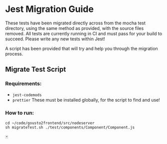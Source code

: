# Jest Migration Guide

These tests have been migrated directly across from the mocha test directory, using the same method as provided, with the source files removed. 
All tests are currently running in CI and must pass for your build to succeed. Please write any new tests within Jest!

A script has been provided that will try and help you through the migration process.

## Migrate Test Script

### Requirements:
- `jest-codemods` 
- `prettier`
These must be installed globally, for the script to find and use!

### How to run:
```shell
cd ~/code/gousto2frontend/src/nodeserver
sh migrateTest.sh ./test/components/Component/Component.js
```

🃏
